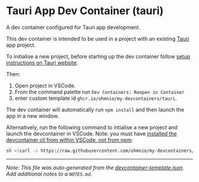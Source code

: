 
# Tauri App Dev Container (tauri)

A dev container configured for Tauri app development.



This dev container is intended to be used in a project with an existing [Tauri](https://v2.tauri.app/) app project.

To initialise a new project, before starting up the dev container follow [setup instructions on Tauri website](https://v2.tauri.app/start/create-project/#using-create-tauri-app). 

Then: 
1. Open project in VSCode.
2. From the command palette run `Dev Containers: Reopen in Container`
3. enter custom template id `ghcr.io/ohmnio/my-devcontainers/tauri`. 

The dev container will automatically run `npm install` and then launch the app in a new window. 

Alternatively, run the following command to intialise a new project and launch the devcontainer in VSCode. 
Note: you must have [installed the devcontainer cli from within VSCode, not from npm](https://code.visualstudio.com/docs/devcontainers/devcontainer-cli#_installation):

```bash 
sh <(curl -s https://raw.githubusercontent.com/ohmnio/my-devcontainers/main/src/tauri/create-tauri-project.sh)
```

---

_Note: This file was auto-generated from the [devcontainer-template.json](https://github.com/ohmnio/my-devcontainers/blob/main/src/tauri/devcontainer-template.json).  Add additional notes to a `NOTES.md`._

